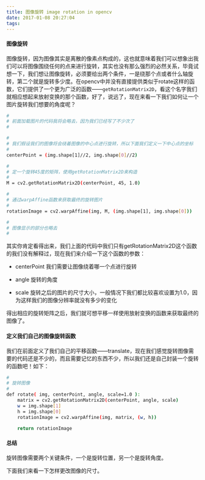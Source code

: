 ```yaml
---
title: 图像旋转 image rotation in opencv
date: 2017-01-08 20:27:04
tags:
---
```


#### 图像旋转

图像旋转，因为图像其实是离散的像素点构成的，这也就意味着我们可以想象出我们可以将图像围绕任何的点来进行旋转，其实也没有那么强烈的必然关系，毕竟试想一下，我们想让图像旋转，必须要给出两个条件，一是绕那个点或者什么轴旋转，第二个就是旋转多少度。在opencv中并没有直接提供类似于rotate这样的函数，它们提供了一个更为广泛的函数——`getRotationMatrix2D`，看这个名字我们就相应想起来放射变换的那个函数，好了，说远了，现在来看一下我们如何让一个图片旋转我们想要的角度呢？

```bash
#
# 前面加载图片的代码我将会略去，因为我们已经写了不少次了
#

#
# 我们假设我们的图像将会绕着图像的中心点进行旋转，所以下面我们定义一下中心点的坐标
#
centerPoint = (img.shape[1]//2, img.shape[0]//2)

#
# 定一个旋转45度的矩阵，使用getRotationMatrix2D来构造
#
M = cv2.getRotationMatrix2D(centerPoint, 45, 1.0)

#
# 通过warpAffine函数来获取最终的旋转图片
#
rotationImage = cv2.warpAffine(img, M, (img.shape[1], img.shape[0]))

#
# 图像显示的部分也略去
#
```

其实你肯定看得出来，我们上面的代码中我们只有getRotationMatrix2D这个函数的我们没有解释过，现在我们来介绍一下这个函数的参数：

+ centerPoint 我们需要让图像绕着哪一个点进行旋转

+ angle 旋转的角度

+ scale 旋转之后的图片的尺寸大小，一般情况下我们都比较喜欢设置为1.0，因为这样我们的图像分辨率就没有多少的变化

得出相应的旋转矩阵之后，我们就可想平移一样使用放射变换的函数来获取最终的图像了。

#### 定义我们自己的图像旋转函数

我们在前面定义了我们自己的平移函数——translate，现在我们感觉旋转图像需要的代码还是不少的，而且需要记忆的东西不少，所以我们还是自己封装一个旋转的函数吧！如下：

```bash
#
# 旋转图像
#
def rotate( img, centerPoint, angle, scale=1.0 ):
    matrix = cv2.getRotationMatrix2D(centerPoint, angle, scale)
    w = img.shape[1]
    h = img.shape[0]
    rotationImage = cv2.warpAffine(img, matrix, (w, h))

    return rotationImage
```

#### 总结

旋转图像需要两个关键条件，一个是旋转位置，另一个是旋转角度。

下面我们来看一下怎样更改图像的尺寸。